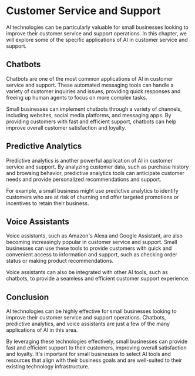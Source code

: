 Customer Service and Support
=============================================================================

AI technologies can be particularly valuable for small businesses looking to improve their customer service and support operations. In this chapter, we will explore some of the specific applications of AI in customer service and support.

Chatbots
--------

Chatbots are one of the most common applications of AI in customer service and support. These automated messaging tools can handle a variety of customer inquiries and issues, providing quick responses and freeing up human agents to focus on more complex tasks.

Small businesses can implement chatbots through a variety of channels, including websites, social media platforms, and messaging apps. By providing customers with fast and efficient support, chatbots can help improve overall customer satisfaction and loyalty.

Predictive Analytics
--------------------

Predictive analytics is another powerful application of AI in customer service and support. By analyzing customer data, such as purchase history and browsing behavior, predictive analytics tools can anticipate customer needs and provide personalized recommendations and support.

For example, a small business might use predictive analytics to identify customers who are at risk of churning and offer targeted promotions or incentives to retain their business.

Voice Assistants
----------------

Voice assistants, such as Amazon's Alexa and Google Assistant, are also becoming increasingly popular in customer service and support. Small businesses can use these tools to provide customers with quick and convenient access to information and support, such as checking order status or making product recommendations.

Voice assistants can also be integrated with other AI tools, such as chatbots, to provide a seamless and efficient customer support experience.

Conclusion
----------

AI technologies can be highly effective for small businesses looking to improve their customer service and support operations. Chatbots, predictive analytics, and voice assistants are just a few of the many applications of AI in this area.

By leveraging these technologies effectively, small businesses can provide fast and efficient support to their customers, improving overall satisfaction and loyalty. It's important for small businesses to select AI tools and resources that align with their business goals and are well-suited to their existing technology infrastructure.
